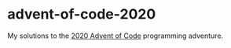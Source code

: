 # advent-of-code-2020

My solutions to the [2020 Advent of Code](https://adventofcode.com/)
programming adventure.
